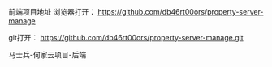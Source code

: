 前端项目地址
浏览器打开：
https://github.com/db46rt00ors/property-server-manage


git打开：
https://github.com/db46rt00ors/property-server-manage.git

马士兵-何家云项目-后端
